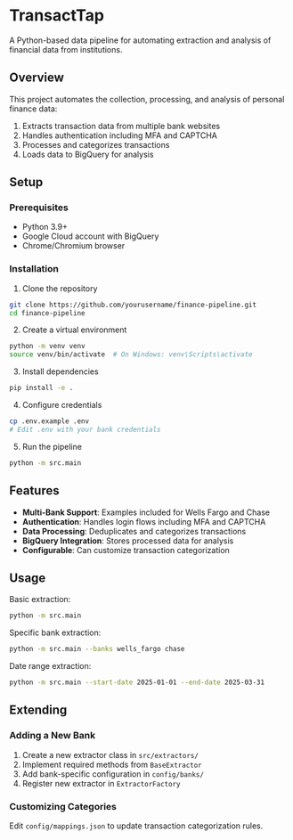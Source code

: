 # TransactTap

A Python-based data pipeline for automating extraction and analysis of financial data from institutions.

## Overview

This project automates the collection, processing, and analysis of personal finance data:

1. Extracts transaction data from multiple bank websites
2. Handles authentication including MFA and CAPTCHA
3. Processes and categorizes transactions
4. Loads data to BigQuery for analysis

## Setup

### Prerequisites

- Python 3.9+
- Google Cloud account with BigQuery
- Chrome/Chromium browser

### Installation

1. Clone the repository
```bash
git clone https://github.com/yourusername/finance-pipeline.git
cd finance-pipeline
```

2. Create a virtual environment
```bash
python -m venv venv
source venv/bin/activate  # On Windows: venv\Scripts\activate
```

3. Install dependencies
```bash
pip install -e .
```

4. Configure credentials
```bash
cp .env.example .env
# Edit .env with your bank credentials
```

5. Run the pipeline
```bash
python -m src.main
```

## Features

- **Multi-Bank Support**: Examples included for Wells Fargo and Chase
- **Authentication**: Handles login flows including MFA and CAPTCHA
- **Data Processing**: Deduplicates and categorizes transactions
- **BigQuery Integration**: Stores processed data for analysis
- **Configurable**: Can customize transaction categorization

## Usage

Basic extraction:
```bash
python -m src.main
```

Specific bank extraction:
```bash
python -m src.main --banks wells_fargo chase
```

Date range extraction:
```bash
python -m src.main --start-date 2025-01-01 --end-date 2025-03-31
```

## Extending

### Adding a New Bank

1. Create a new extractor class in `src/extractors/`
2. Implement required methods from `BaseExtractor`
3. Add bank-specific configuration in `config/banks/`
4. Register new extractor in `ExtractorFactory`

### Customizing Categories

Edit `config/mappings.json` to update transaction categorization rules.
